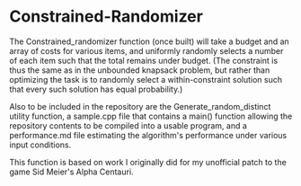 # Constrained-Randomizer
The Constrained_randomizer function (once built) will take a budget and an array of costs for various items, and uniformly randomly selects a number of each item such that the total remains under budget.  (The constraint is thus the same as in the unbounded knapsack problem, but rather than optimizing the task is to randomly select a within-constraint solution such that every such solution has equal probability.)

Also to be included in the repository are the Generate_random_distinct utility function, a sample.cpp file that contains a main() function allowing the repository contents to be compiled into a usable program, and a performance.md file estimating the algorithm's performance under various input conditions.

This function is based on work I originally did for my unofficial patch to the game Sid Meier's Alpha Centauri.
